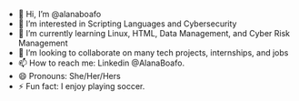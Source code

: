 - 👋 Hi, I’m @alanaboafo
- 👀 I’m interested in Scripting Languages and Cybersecurity 
- 🌱 I’m currently learning Linux, HTML, Data Management, and Cyber Risk Management 
- 💞️ I’m looking to collaborate on many tech projects, internships, and jobs 
- 📫 How to reach me: Linkedin @AlanaBoafo. 
- 😄 Pronouns: She/Her/Hers 
- ⚡ Fun fact: I enjoy playing soccer. 

<!---
alanaboafo/alanaboafo is a ✨ special ✨ repository because its `README.md` (this file) appears on your GitHub profile.
You can click the Preview link to take a look at your changes.
--->
